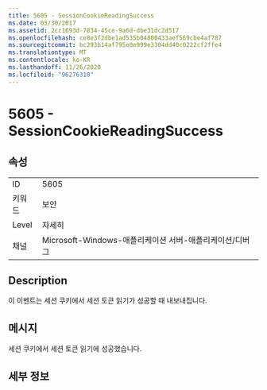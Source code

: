 ```yaml
---
title: 5605 - SessionCookieReadingSuccess
ms.date: 03/30/2017
ms.assetid: 2cc1693d-7834-45ce-9a6d-dbe31dc2d517
ms.openlocfilehash: ce8e3f2dbe1ad535b04800433aef569cbe4af787
ms.sourcegitcommit: bc293b14af795e0e999e3304dd40c0222cf2ffe4
ms.translationtype: MT
ms.contentlocale: ko-KR
ms.lasthandoff: 11/26/2020
ms.locfileid: "96276310"
---
```

# <a name="5605---sessioncookiereadingsuccess"></a>5605 - SessionCookieReadingSuccess

## <a name="properties"></a>속성  
  
|||  
|-|-|  
|ID|5605|  
|키워드|보안|  
|Level|자세히|  
|채널|Microsoft-Windows-애플리케이션 서버-애플리케이션/디버그|  
  
## <a name="description"></a>Description  

 이 이벤트는 세션 쿠키에서 세션 토큰 읽기가 성공할 때 내보내집니다.  
  
## <a name="message"></a>메시지  

 세션 쿠키에서 세션 토큰 읽기에 성공했습니다.  
  
## <a name="details"></a>세부 정보
